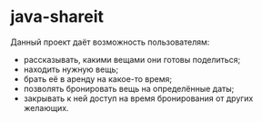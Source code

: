 # java-shareit
Данный проект даёт возможность пользователям:
 * рассказывать, какими вещами они готовы поделиться;
 * находить нужную вещь;
 * брать её в аренду на какое-то время;
 * позволять бронировать вещь на определённые даты;
 * закрывать к ней доступ на время бронирования от других желающих.

